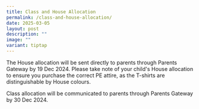 ```yaml
---
title: Class and House Allocation
permalink: /class-and-house-allocation/
date: 2025-03-05
layout: post
description: ""
image: ""
variant: tiptap
---
```

<p>The House allocation will be sent directly to parents through Parents
Gateway by 19 Dec 2024. Please take note of your child's House allocation
to ensure you purchase the correct PE attire, as the T-shirts are distinguishable
by House colours.</p>
<p>Class allocation will be communicated to parents through Parents Gateway
by 30 Dec 2024.</p>
